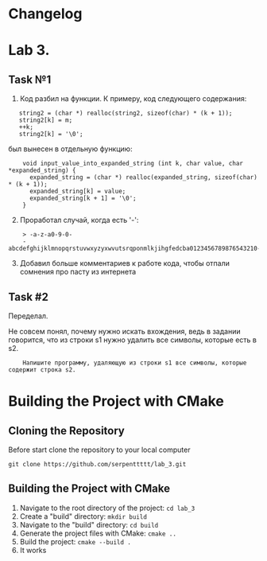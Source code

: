 # Changelog

# Lab 3. 
## Task №1
1. Код разбил на функции. К примеру, код следующего содержания: 
```
   string2 = (char *) realloc(string2, sizeof(char) * (k + 1));
   string2[k] = m;
   ++k;
   string2[k] = '\0'; 
``` 
был вынесен в отдельную функцию:
```
    void input_value_into_expanded_string (int k, char value, char *expanded_string) {
      expanded_string = (char *) realloc(expanded_string, sizeof(char) * (k + 1));
      expanded_string[k] = value;
      expanded_string[k + 1] = '\0';
    }
```
2. Проработал случай, когда есть '-':
```
    > -a-z-a0-9-0-
    -abcdefghijklmnopqrstuvwxyzyxwvutsrqponmlkjihgfedcba0123456789876543210-
```
3. Добавил больше комментариев к работе кода, чтобы отпали сомнения про пасту из интернета

## Task #2
Переделал.

Не совсем понял, почему нужно искать вхождения, ведь в задании говорится, что из строки s1 нужно удалить все символы, которые есть в s2.
```
    Напишите программу, удаляющую из строки s1 все символы, которые содержит строка s2.
```


# Building the Project with CMake

## Cloning the Repository

Before start clone the repository to your local computer

``` git clone https://github.com/serpenttttt/lab_3.git ```

## Building the Project with CMake
1. Navigate to the root directory of the project:
   ```cd lab_3```
2. Create a "build" directory:
   ```mkdir build```
3. Navigate to the "build" directory:
   ```cd build```
4. Generate the project files with CMake:
   ```cmake ..```
5. Build the project:
   ```cmake --build .```
6. It works